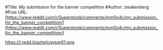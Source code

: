 #Title: My submission for the banner competition
#Author: zwakenberg
#Post URL: [https://www.reddit.com/r/Superstonk/comments/mm0o4c/my_submission_for_the_banner_competition/](https://www.reddit.com/r/Superstonk/comments/mm0o4c/my_submission_for_the_banner_competition/)


https://i.redd.it/aztwlcqysqr61.png